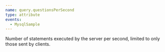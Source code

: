 ```yaml
---
name: query.questionsPerSecond
type: attribute
events:
  - MysqlSample
---
```


Number of statements executed by the server per second, limited to only those sent by clients.